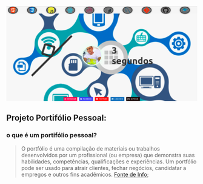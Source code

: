 ![CRUD NODE/EXPRESS](./src/assets/img/portii.png)
## Projeto Portifólio Pessoal:

### o que é um portifólio pessoal?

> O portfólio é uma compilação de materiais ou trabalhos desenvolvidos por um profissional (ou empresa) que demonstra suas habilidades, competências, qualificações e experiências. Um portfólio pode ser usado para atrair clientes, fechar negócios, candidatar a empregos e outros fins acadêmicos.
> [Fonte de Info](https://rockcontent.com/br/talent-blog/o-que-e-portfolio/);
